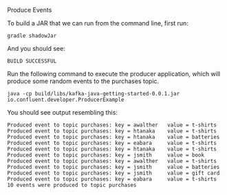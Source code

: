 Produce Events

To build a JAR that we can run from the command line, first run:

    gradle shadowJar

And you should see:

    BUILD SUCCESSFUL

Run the following command to execute the producer application, which will produce some random events to the purchases topic.

    java -cp build/libs/kafka-java-getting-started-0.0.1.jar io.confluent.developer.ProducerExample

You should see output resembling this:

    Produced event to topic purchases: key = awalther   value = t-shirts
    Produced event to topic purchases: key = htanaka    value = t-shirts
    Produced event to topic purchases: key = htanaka    value = batteries
    Produced event to topic purchases: key = eabara     value = t-shirts
    Produced event to topic purchases: key = htanaka    value = t-shirts
    Produced event to topic purchases: key = jsmith     value = book
    Produced event to topic purchases: key = awalther   value = t-shirts
    Produced event to topic purchases: key = jsmith     value = batteries
    Produced event to topic purchases: key = jsmith     value = gift card
    Produced event to topic purchases: key = eabara     value = t-shirts
    10 events were produced to topic purchases